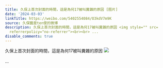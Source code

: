 ```yaml
---
title: 久保上首次封面的時間，這是為何17被叫糞雜的原因 [图片]
date: '2024-03-03'
linkTitle: https://weibo.com/5402554084/O3kdV7m9K
source: 久保醬是ten使的微博
description: 久保上首次封面的時間，這是為何17被叫糞雜的原因 <img style="" src="https://tvax3.sinaimg.cn/large/005TCz76gy1hne1kvuvxxj316d0u0guv.jpg"
  referrerpolicy="no-referrer"><br><br> ...
disable_comments: true
---
```

久保上首次封面的時間，這是為何17被叫糞雜的原因 <img style="" src="https://tvax3.sinaimg.cn/large/005TCz76gy1hne1kvuvxxj316d0u0guv.jpg" referrerpolicy="no-referrer"><br><br> ...